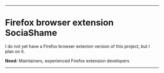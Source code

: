 
***

# Firefox browser extension SociaShame

I do not yet have a Firefox browser extenion version of this project, but I plan on it.

**Need:** Maintainers, experienced Firefox extension developers

***

